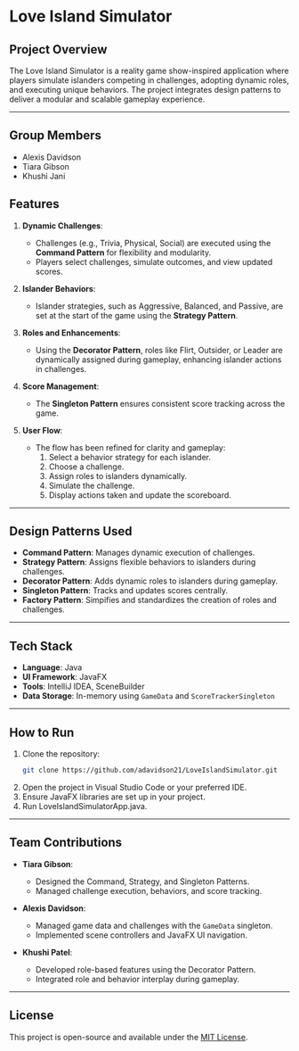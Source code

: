 # Love Island Simulator

## Project Overview
The Love Island Simulator is a reality game show-inspired application where players simulate islanders competing in challenges, adopting dynamic roles, and executing unique behaviors. The project integrates design patterns to deliver a modular and scalable gameplay experience.

---
## Group Members
- Alexis Davidson
- Tiara Gibson
- Khushi Jani 

## Features
1. **Dynamic Challenges**:
   - Challenges (e.g., Trivia, Physical, Social) are executed using the **Command Pattern** for flexibility and modularity.
   - Players select challenges, simulate outcomes, and view updated scores.

2. **Islander Behaviors**:
   - Islander strategies, such as Aggressive, Balanced, and Passive, are set at the start of the game using the **Strategy Pattern**.

3. **Roles and Enhancements**:
   - Using the **Decorator Pattern**, roles like Flirt, Outsider, or Leader are dynamically assigned during gameplay, enhancing islander actions in challenges.

4. **Score Management**:
   - The **Singleton Pattern** ensures consistent score tracking across the game.

5. **User Flow**:
   - The flow has been refined for clarity and gameplay:  
     1. Select a behavior strategy for each islander.  
     2. Choose a challenge.  
     3. Assign roles to islanders dynamically.  
     4. Simulate the challenge.  
     5. Display actions taken and update the scoreboard.

---

## Design Patterns Used
- **Command Pattern**: Manages dynamic execution of challenges.
- **Strategy Pattern**: Assigns flexible behaviors to islanders during challenges.
- **Decorator Pattern**: Adds dynamic roles to islanders during gameplay.
- **Singleton Pattern**: Tracks and updates scores centrally.
- **Factory Pattern**: Simpifies and standardizes the creation of roles and challenges.


---

## Tech Stack
- **Language**: Java  
- **UI Framework**: JavaFX  
- **Tools**: IntelliJ IDEA, SceneBuilder  
- **Data Storage**: In-memory using `GameData` and `ScoreTrackerSingleton`

---

## How to Run
1. Clone the repository:
   ```bash
   git clone https://github.com/adavidson21/LoveIslandSimulator.git
2. Open the project in Visual Studio Code or your preferred IDE.
3. Ensure JavaFX libraries are set up in your project.
4. Run LoveIslandSimulatorApp.java.

---

## Team Contributions
- **Tiara Gibson**:
  - Designed the Command, Strategy, and Singleton Patterns.
  - Managed challenge execution, behaviors, and score tracking.

- **Alexis Davidson**:
  - Managed game data and challenges with the `GameData` singleton.
  - Implemented scene controllers and JavaFX UI navigation.

- **Khushi Patel**:
  - Developed role-based features using the Decorator Pattern.
  - Integrated role and behavior interplay during gameplay.

---

## License
This project is open-source and available under the [MIT License](LICENSE).



